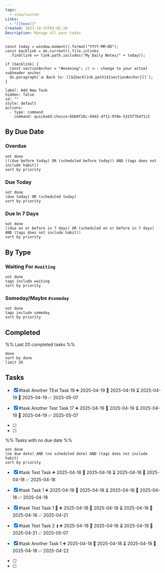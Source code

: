 ```yaml
---
tags:
  - view/custom
Links:
  - "[[Home]]"
Created: 2023-10-15T03:02:20
Description: Manage all your tasks
---
```


```dataviewjs
const today = window.moment().format("YYYY-MM-DD");
const backlink = dv.current().file.inlinks
  .find(link => link.path.includes("My Daily Notes/" + today));

if (backlink) {
  const sectionAnchor = "#evening"; // <-- change to your actual subheader anchor
  dv.paragraph(`🔙 Back to: [[${backlink.path}${sectionAnchor}]]`);
}
```

```meta-bind-button
label: Add New Task
hidden: false
id: ""
style: default
actions:
  - type: command
    command: quickadd:choice:6bb9f26c-69d2-4711-978e-5325f7b4f1c5
```
## By Due Date

### Overdue

```tasks
not done
(((due before today) OR (scheduled before today)) AND (tags does not include habit))
sort by priority
```

### Due Today

```tasks
not done
(due today) OR (scheduled today)
sort by priority
```

### Due In 7 Days

```tasks
not done
((due on or before in 7 days) OR (scheduled on or before in 7 days) AND (tags does not include habit))
sort by priority
```

## By Type

### Waiting For `#waiting`

```tasks
not done
tags include waiting
sort by priority
```

### Someday/Maybe `#someday`

```tasks
not done
tags include someday
sort by priority
```

## Completed

%% Last 20 completed tasks %%

```tasks
done
sort by done
limit 20
```

## Tasks
- [x] #task Another TEst Task 19 ➕ 2025-04-19 🛫 2025-04-19 ⏳ 2025-04-19 📅 2025-04-19 ✅ 2025-05-07

- [x] #task Another Test Task 17 ➕ 2025-04-19 🛫 2025-04-19 ⏳ 2025-04-19 📅 2025-04-19 ✅ 2025-05-07

- [ ] 

- [ ] 

%% Tasks with no due date %%
```tasks
not done
(no due date) AND (no scheduled date) AND (tags does not include habit)
sort by priority
```
- [x] #task Test Task ➕ 2025-04-18 🛫 2025-04-18 ⏳ 2025-04-18 📅 2025-04-18 ✅ 2025-04-18
- [x] #task Task 1 ➕ 2025-04-18 🛫 2025-04-18 ⏳ 2025-04-18 📅 2025-04-18 ✅ 2025-04-18
- [x] #task Test Task 1 🔺 ➕ 2025-04-18 🛫 2025-04-18 ⏳ 2025-04-18 📅 2025-04-18 ✅ 2025-04-21
- [x] #task Test Task 2 ⏫ ➕ 2025-04-18 🛫 2025-04-18 ⏳ 2025-04-19 📅 2025-04-21 ✅ 2025-05-07
- [x] #task Another Task 1 ➕ 2025-04-18 🛫 2025-04-18 ⏳ 2025-04-18 📅 2025-04-18 ✅ 2025-04-22
- [ ] 

- [ ] 

